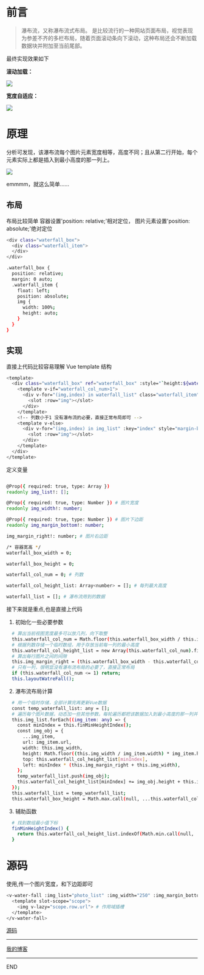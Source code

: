 # 前言

> 瀑布流，又称瀑布流式布局。 是比较流行的一种网站页面布局，视觉表现为参差不齐的多栏布局，随着页面滚动条向下滚动，这种布局还会不断加载数据块并附加至当前尾部。

最终实现效果如下

**滚动加载：**

![](https://upload-images.jianshu.io/upload_images/10390288-8f8671f31a9f397c.gif?imageMogr2/auto-orient/strip)

**宽度自适应：**

![](https://upload-images.jianshu.io/upload_images/10390288-8ee75e578f475e03.gif?imageMogr2/auto-orient/strip)

# 原理

分析可发现，该瀑布流每个图片元素宽度相等，高度不同；且从第二行开始，每个元素实际上都是插入到最小高度的那一列上。

![](https://upload-images.jianshu.io/upload_images/10390288-cf8aa0eecb9b0a6f.png?imageMogr2/auto-orient/strip%7CimageView2/2/w/1240)

emmmm，就这么简单......

## 布局

布局比较简单
容器设置'position: relative;'相对定位， 图片元素设置'position: absolute;'绝对定位

```bash
<div class="waterfall_box">
  <div class="waterfall_item">
  </div>
</div>

.waterfall_box {
  position: relative;
  margin: 0 auto;
  .waterfall_item {
    float: left;
    position: absolute;
    img {
      width: 100%;
      height: auto;
    }
  }
}
```

## 实现

直接上代码比较容易理解
Vue template 结构

```bash
<template>
  <div class="waterfall_box" ref="waterfall_box" :style="`height:${waterfall_box_height_exect}`">
    <template v-if="waterfall_col_num>1">
      <div v-for="(img,index) in waterfall_list" class="waterfall_item" :style="{top:img.top+'px',left:img.left+'px',width:img_width+'px',height:img.height}" :key="index">
        <slot :row="img"></slot>
      </div>
    </template>
    <!-- 列数小于1 没有瀑布流的必要，直接正常布局即可 -->
    <template v-else>
      <div v-for="(img,index) in img_list" :key="index" style="margin-bottom: 20px;">
        <slot :row="img"></slot>
      </div>
    </template>
  </div>
</template>
```

定义变量

```bash

@Prop({ required: true, type: Array })
readonly img_list!: [];

@Prop({ required: true, type: Number }) # 图片宽度
readonly img_width!: number;

@Prop({ required: true, type: Number }) # 图片下边距
readonly img_margin_bottom!: number;

img_margin_right!: number; # 图片右边距

/* 容器宽高 */
waterfall_box_width = 0;

waterfall_box_height = 0;

waterfall_col_num = 0; # 列数

waterfall_col_height_list: Array<number> = []; # 每列最大高度

waterfall_list = []; # 瀑布流用到的数据
```

接下来就是重点,也是直接上代码

1. 初始化一些必要参数

```bash
  # 算出当前视图宽度最多可以放几列，向下取整
  this.waterfall_col_num = Math.floor(this.waterfall_box_width / this.img_width) || 1;
  # 根据列数存储一个临时数组，用于存放当前每一列的最小高度
  this.waterfall_col_height_list = new Array(this.waterfall_col_num).fill(0);
  # 算出每行图片之间的间隙
  this.img_margin_right = (this.waterfall_box_width - this.waterfall_col_num * this.img_width) / (this.waterfall_col_num - 1);
  # 只有一列，很明显没有瀑布流布局的必要了，直接正常布局
  if (this.waterfall_col_num <= 1) return;
  this.layoutWatreFall();
```

2. 瀑布流布局计算

```bash
  # 用一个临时存储，全部计算完再更新Vue数据
  const temp_waterfall_list: any = [];
  # 遍历每个图片数据，动态加一些其他参数。每轮遍历都把该数据加入到最小高度的那一列并设置left和top
  this.img_list.forEach((img_item: any) => {
    const minIndex = this.finMinHeightIndex();
    const img_obj = {
      ...img_item,
      url: img_item.url,
      width: this.img_width,
      height: Math.floor((this.img_width / img_item.width) * img_item.height), # 图片等比例缩放
      top: this.waterfall_col_height_list[minIndex],
      left: minIndex * (this.img_margin_right + this.img_width),
    };
    temp_waterfall_list.push(img_obj);
    this.waterfall_col_height_list[minIndex] += img_obj.height + this.img_margin_bottom; # 每次放完元素，实时更新每个列数的最小高度
  });
  this.waterfall_list = temp_waterfall_list;
  this.waterfall_box_height = Math.max.call(null, ...this.waterfall_col_height_list); # 更新父容器的高度
```

3. 辅助函数

```bash
  # 找到数组最小值下标
  finMinHeightIndex() {
    return this.waterfall_col_height_list.indexOf(Math.min.call(null, ...this.waterfall_col_height_list));
  }
```

# 源码

使用,传一个图片宽度，和下边距即可

```bash
<v-water-fall :img_list="photo_list" :img_width="250" :img_margin_bottom="20" class="photo_img_box">
  <template slot-scope="scope">
    <img v-lazy="scope.row.url"> # 作用域插槽
  </template>
</v-water-fall>
```

[源码](https://github.com/zhongzihao1996/my-blog/blob/dev/blogs/6.%20Vue%20%E6%89%8B%E5%86%99%E5%9B%BE%E7%89%87%E7%80%91%E5%B8%83%E6%B5%81%E7%BB%84%E4%BB%B6(%E9%99%84%E6%BA%90%E7%A0%81)/waterFall.vue)

---

[我的博客](https://github.com/zhongzihao1996/my-blog/tree/master)

---

END